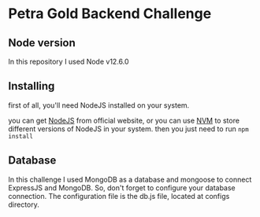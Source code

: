 # Petra Gold Backend Challenge

## Node version
In this repository I used Node v12.6.0

## Installing
first of all, you'll need NodeJS installed on your system.

you can get [NodeJS](https://nodejs.org/en/) from official website,
or you can use [NVM](https://github.com/nvm-sh/nvm) to store different versions of NodeJS in your system.
then you just need to run ```npm install```

## Database
In this challenge I used MongoDB as a database and mongoose to connect ExpressJS and MongoDB.
So, don't forget to configure your database connection. The configuration file is the db.js file, located at configs directory.
